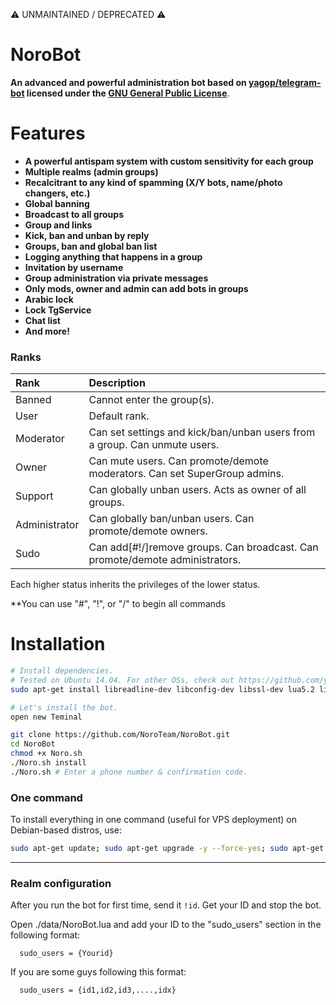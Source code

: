 ⚠️ UNMAINTAINED / DEPRECATED ⚠️

# NoroBot

**An advanced and powerful administration bot based on [yagop/telegram-bot](https://github.com/yagop/telegram-bot) licensed under the [GNU General Public License](https://github.com/NoroTeam/NoroBot/blob/master/LICENSE)**.

# Features

* **A powerful antispam system with custom sensitivity for each group**
* **Multiple realms (admin groups)**
* **Recalcitrant to any kind of spamming (X/Y bots, name/photo changers, etc.)**
* **Global banning**
* **Broadcast to all groups**
* **Group and  links**
* **Kick, ban and unban by reply**
* **Groups, ban and global ban list**
* **Logging anything that happens in a group**
* **Invitation by username**
* **Group administration via private messages**
* **Only mods, owner and admin can add bots in groups**
* **Arabic lock**
* **Lock TgService**
* **Chat list**
* **And more!**

### Ranks 

| Rank | Description |
|:------|:------------|
| Banned | Cannot enter the group(s). |
| User | Default rank. |
| Moderator | Can set settings and kick/ban/unban users from a group. Can unmute users. |
| Owner | Can mute users. Can promote/demote moderators. Can set SuperGroup admins. |
| Support | Can globally unban users. Acts as owner of all groups. |
| Administrator | Can globally ban/unban users. Can promote/demote owners. |
| Sudo | Can add[#!/]remove groups. Can broadcast. Can promote/demote administrators. |

Each higher status inherits the privileges of the lower status.

**You can use "#", "!", or "/" to begin all commands

# Installation

```sh
# Install dependencies.
# Tested on Ubuntu 14.04. For other OSs, check out https://github.com/yagop/telegram-bot/wiki/Installation
sudo apt-get install libreadline-dev libconfig-dev libssl-dev lua5.2 liblua5.2-dev lua-socket lua-sec lua-expat libevent-dev make unzip git redis-server autoconf g++ libjansson-dev libpython-dev expat libexpat1-dev

# Let's install the bot.
open new Teminal

git clone https://github.com/NoroTeam/NoroBot.git
cd NoroBot
chmod +x Noro.sh
./Noro.sh install
./Noro.sh # Enter a phone number & confirmation code.
```
### One command
To install everything in one command (useful for VPS deployment) on Debian-based distros, use:
```sh
sudo apt-get update; sudo apt-get upgrade -y --force-yes; sudo apt-get dist-upgrade -y --force-yes; sudo apt-get install libreadline-dev libconfig-dev libssl-dev lua5.2 liblua5.2-dev lua-socket lua-sec lua-expat libevent-dev libjansson* libpython-dev make unzip git redis-server g++ autoconf -y --force-yes && git clone https://github.com/NoroTeam/NoroBot.git && cd NoroBot && chmod +x Noro.sh && ./Noro.sh install && ./Noro.sh
```

* * *

### Realm configuration

After you run the bot for first time, send it `!id`. Get your ID and stop the bot.

Open ./data/NoroBot.lua and add your ID to the "sudo_users" section in the following format:
```
  sudo_users = {Yourid}
```
If you are some guys following this format:
```
  sudo_users = {id1,id2,id3,....,idx}
```

